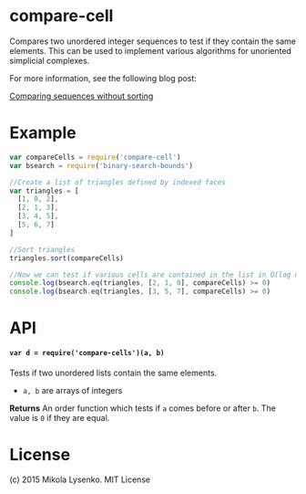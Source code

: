 compare-cell
============
Compares two unordered integer sequences to test if they contain the same elements. This can be used to implement various algorithms for unoriented simplicial complexes.

For more information, see the following blog post:

[Comparing sequences without sorting](http://0fps.net/2013/01/24/comparing-sequences-without-sorting/)

# Example

```javascript
var compareCells = require('compare-cell')
var bsearch = require('binary-search-bounds')

//Create a list of triangles defined by indexed faces
var triangles = [
  [1, 0, 2],
  [2, 1, 3],
  [3, 4, 5],
  [5, 6, 7]
]

//Sort triangles
triangles.sort(compareCells)

//Now we can test if various cells are contained in the list in O(log n)
console.log(bsearch.eq(triangles, [2, 1, 0], compareCells) >= 0)
console.log(bsearch.eq(triangles, [3, 5, 7], compareCells) >= 0)
```

# API

#### `var d = require('compare-cells')(a, b)`
Tests if two unordered lists contain the same elements.

* `a, b` are arrays of integers

**Returns** An order function which tests if `a` comes before or after `b`.  The value is `0` if they are equal.

# License
(c) 2015 Mikola Lysenko. MIT License
